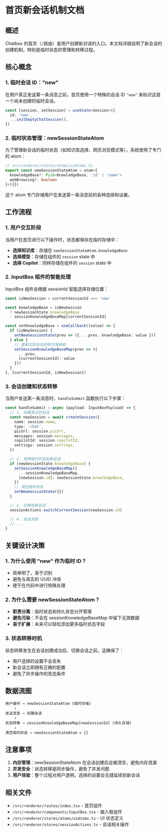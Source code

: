 # 首页新会话机制文档

## 概述

Chatbox 的首页（`/`路由）是用户创建新对话的入口。本文档详细说明了新会话的创建机制，特别是临时状态的管理和转移过程。

## 核心概念

### 1. 临时会话 ID："new"

在用户真正发送第一条消息之前，首页使用一个特殊的会话 ID `"new"` 来标识这是一个尚未创建的临时会话。

```typescript
const [session, setSession] = useState<Session>({
  id: 'new',
  ...initEmptyChatSession(),
})
```

### 2. 临时状态管理：newSessionStateAtom

为了管理新会话的临时状态（如知识库选择、网页浏览模式等），系统使用了专门的 atom：

```typescript
// src/renderer/stores/atoms/uiAtoms.ts
export const newSessionStateAtom = atom<{
  knowledgeBase?: Pick<KnowledgeBase, 'id' | 'name'>
  webBrowsing?: boolean
}>({})
```

这个 atom 专门存储用户在发送第一条消息前的各种选择和设置。

## 工作流程

### 1. 用户交互阶段

当用户在首页进行以下操作时，状态都保存在临时存储中：

- **选择知识库**：存储在 `newSessionStateAtom.knowledgeBase`
- **选择模型**：存储在组件的 `session` state 中
- **选择 Copilot**：同样存储在组件的 `session` state 中

### 2. InputBox 组件的智能处理

InputBox 组件会根据 sessionId 智能选择存储位置：

```typescript
const isNewSession = currentSessionId === 'new'

const knowledgeBase = isNewSession 
  ? newSessionState.knowledgeBase 
  : sessionKnowledgeBaseMap[currentSessionId]

const setKnowledgeBase = useCallback((value) => {
  if (isNewSession) {
    setNewSessionState(prev => ({ ...prev, knowledgeBase: value }))
  } else {
    // 更新实际会话的知识库映射
    setSessionKnowledgeBaseMap(prev => ({
      ...prev,
      [currentSessionId]: value
    }))
  }
}, [currentSessionId, isNewSession])
```

### 3. 会话创建和状态转移

当用户发送第一条消息时，`handleSubmit` 函数执行以下步骤：

```typescript
const handleSubmit = async (payload: InputBoxPayload) => {
  // 1. 创建真正的会话
  const newSession = await createSession({
    name: session.name,
    type: 'chat',
    picUrl: session.picUrl,
    messages: session.messages,
    copilotId: session.copilotId,
    settings: session.settings,
  })

  // 2. 转移临时状态到新会话
  if (newSessionState.knowledgeBase) {
    setSessionKnowledgeBaseMap({
      ...sessionKnowledgeBaseMap,
      [newSession.id]: newSessionState.knowledgeBase,
    })
    // 清空临时状态
    setNewSessionState({})
  }

  // 3. 切换到新会话
  sessionActions.switchCurrentSession(newSession.id)

  // 4. 发送消息
  // ...
}
```

## 关键设计决策

### 1. 为什么使用 "new" 作为临时 ID？

- 简单明了，易于识别
- 避免与真实的 UUID 冲突
- 便于在代码中进行特殊处理

### 2. 为什么需要 newSessionStateAtom？

- **职责分离**：临时状态和持久状态分开管理
- **避免污染**：不会在 sessionKnowledgeBaseMap 中留下无效数据
- **易于扩展**：未来可以轻松添加更多临时状态字段

### 3. 状态转移时机

状态转移发生在会话创建成功后、切换会话之前。这确保了：
- 用户选择的设置不会丢失
- 新会话立即拥有正确的配置
- 避免了异步操作的竞态条件

## 数据流图

```
用户操作 → newSessionStateAtom (临时存储)
    ↓
发送消息 → 创建会话
    ↓
状态转移 → sessionKnowledgeBaseMap[newSessionId] (持久存储)
    ↓
清空临时状态 → newSessionStateAtom = {}
```

## 注意事项

1. **内存管理**：newSessionStateAtom 在会话创建后会被清空，避免内存泄漏
2. **并发安全**：状态转移是同步操作，避免了并发问题
3. **用户体验**：整个过程对用户透明，选择的设置会无缝延续到新会话

## 相关文件

- `/src/renderer/routes/index.tsx` - 首页组件
- `/src/renderer/components/InputBox.tsx` - 输入框组件
- `/src/renderer/stores/atoms/uiAtoms.ts` - UI 状态定义
- `/src/renderer/stores/sessionActions.ts` - 会话相关操作